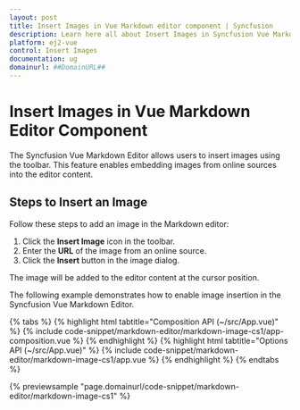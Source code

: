 ```yaml
---
layout: post
title: Insert Images in Vue Markdown editor component | Syncfusion
description: Learn here all about Insert Images in Syncfusion Vue Markdown editor component of Syncfusion Essential JS 2 and more.
platform: ej2-vue
control: Insert Images
documentation: ug
domainurl: ##DomainURL##
---
```


# Insert Images in Vue Markdown Editor Component

The Syncfusion Vue Markdown Editor allows users to insert images using the toolbar. This feature enables embedding images from online sources into the editor content.

## Steps to Insert an Image  

Follow these steps to add an image in the Markdown editor:

1. Click the **Insert Image** icon in the toolbar.
2. Enter the **URL** of the image from an online source.
3. Click the **Insert** button in the image dialog.

The image will be added to the editor content at the cursor position.

The following example demonstrates how to enable image insertion in the Syncfusion Vue Markdown Editor.

{% tabs %}
{% highlight html tabtitle="Composition API (~/src/App.vue)" %}
{% include code-snippet/markdown-editor/markdown-image-cs1/app-composition.vue %}
{% endhighlight %}
{% highlight html tabtitle="Options API (~/src/App.vue)" %}
{% include code-snippet/markdown-editor/markdown-image-cs1/app.vue %}
{% endhighlight %}
{% endtabs %}
        
{% previewsample "page.domainurl/code-snippet/markdown-editor/markdown-image-cs1" %}